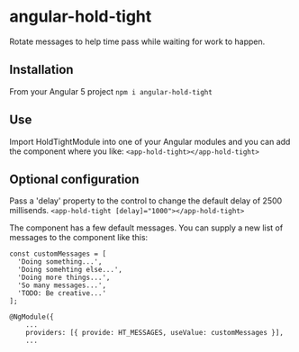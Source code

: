 # angular-hold-tight
Rotate messages to help time pass while waiting for work to happen.

## Installation
From your Angular 5 project
`npm i angular-hold-tight`

## Use
Import HoldTightModule into one of your Angular modules and you can add the component where you like:
`<app-hold-tight></app-hold-tight>`

## Optional configuration
Pass a 'delay' property to the control to change the default delay of 2500 millisends.
`<app-hold-tight [delay]="1000"></app-hold-tight>`

The component has a few default messages.  You can supply a new list of messages to the component like this:

    const customMessages = [
      'Doing something...',
      'Doing somehting else...',
      'Doing more things...',
      'So many messages...',
      'TODO: Be creative...'
    ];

    @NgModule({
        ...
        providers: [{ provide: HT_MESSAGES, useValue: customMessages }],
        ...
